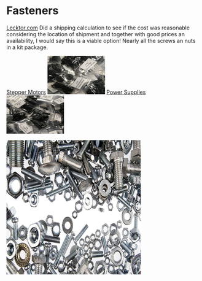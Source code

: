 # Fasteners

[Lecktor.com](https://lecktor.com/en/)  Did a shipping calculation to see if the cost was reasonable considering the location of shipment and together with good prices an availability, I would say this is a viable option! Nearly all the screws an nuts in a kit package.

[Stepper Motors](/Build%20Resources/Fasteners/Voron2.4) <img src="images/VRN-24-HRDWR-KIT-BLK.jpg" width=150 height=100 title="foto" /> [Power Supplies](/Build%20Resources/Fasteners/Voron%20Switchwire) <img src="images/VRN-SW-HRDWR-KIT.jpg" width=150 height=100 title="foto" />

<img src="images/screws.webp" width=350 height=350 title="Fasteners" />